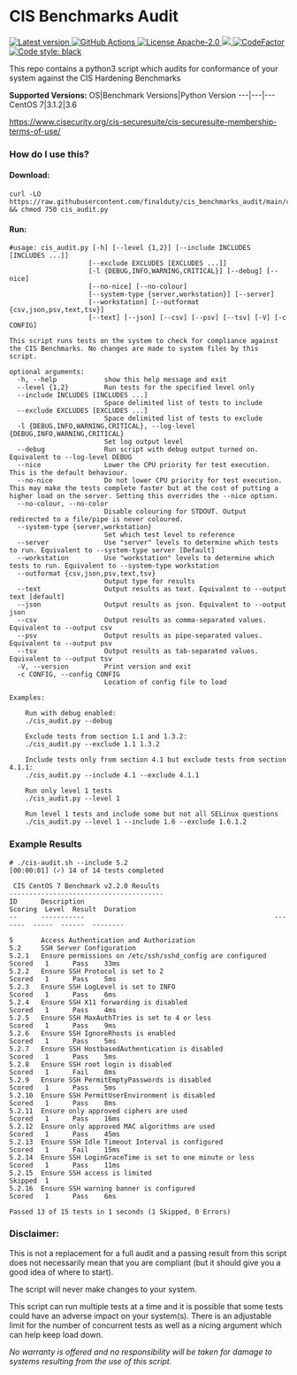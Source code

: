 # CIS Benchmarks Audit
<p>
  <a href="https://github.com/finalduty/cis-benchmarks-audit/tags">
    <img alt="Latest version" src="https://img.shields.io/github/v/tag/finalduty/cis-benchmarks-audit?include_prereleases&label=latest&logo=python">
  </a>
  <a href="https://github.com/finalduty/cis-benchmarks-audit/actions/workflows/ci_tests.yml">
    <img alt="GitHub Actions" src="https://github.com/finalduty/cis-benchmarks-audit/actions/workflows/ci_tests.yml/badge.svg">
  </a>
  <a href="https://github.com/finalduty/cis-benchmarks-audit/blob/main/LICENSE">
    <img alt="License Apache-2.0" src="https://img.shields.io/github/license/finalduty/cis-benchmarks-audit">
  </a>
  <a href="https://codecov.io/gh/finalduty/cis-benchmarks-audit">
    <img src="https://codecov.io/gh/finalduty/cis-benchmarks-audit/branch/main/graph/badge.svg?token=BAFVN48B40"/>
  </a>
  <a href="https://www.codefactor.io/repository/github/finalduty/cis-benchmarks-audit/badge">
    <img alt="CodeFactor" src="https://www.codefactor.io/repository/github/finalduty/cis-benchmarks-audit/badge">
  </a>
  <a href="https://github.com/psf/black">
    <img alt="Code style: black" src="https://img.shields.io/badge/code%20style-black-000000.svg">
  </a>
</p>

This repo contains a python3 script which audits for conformance of your system against the CIS Hardening Benchmarks

**Supported Versions:**
OS|Benchmark Versions|Python Version
---|---|---
CentOS 7|3.1.2|3.6

https://www.cisecurity.org/cis-securesuite/cis-securesuite-membership-terms-of-use/
### How do I use this?
#### Download:

    curl -LO https://raw.githubusercontent.com/finalduty/cis_benchmarks_audit/main/cis_audit.py && chmod 750 cis_audit.py

#### Run: 
```
#usage: cis_audit.py [-h] [--level {1,2}] [--include INCLUDES [INCLUDES ...]]
                    [--exclude EXCLUDES [EXCLUDES ...]]
                    [-l {DEBUG,INFO,WARNING,CRITICAL}] [--debug] [--nice]
                    [--no-nice] [--no-colour]
                    [--system-type {server,workstation}] [--server]
                    [--workstation] [--outformat {csv,json,psv,text,tsv}]
                    [--text] [--json] [--csv] [--psv] [--tsv] [-V] [-c CONFIG]

This script runs tests on the system to check for compliance against the CIS Benchmarks. No changes are made to system files by this script.

optional arguments:
  -h, --help            show this help message and exit
  --level {1,2}         Run tests for the specified level only
  --include INCLUDES [INCLUDES ...]
                        Space delimited list of tests to include
  --exclude EXCLUDES [EXCLUDES ...]
                        Space delimited list of tests to exclude
  -l {DEBUG,INFO,WARNING,CRITICAL}, --log-level {DEBUG,INFO,WARNING,CRITICAL}
                        Set log output level
  --debug               Run script with debug output turned on. Equivalent to --log-level DEBUG
  --nice                Lower the CPU priority for test execution. This is the default behaviour.
  --no-nice             Do not lower CPU priority for test execution. This may make the tests complete faster but at the cost of putting a higher load on the server. Setting this overrides the --nice option.
  --no-colour, --no-color
                        Disable colouring for STDOUT. Output redirected to a file/pipe is never coloured.
  --system-type {server,workstation}
                        Set which test level to reference
  --server              Use "server" levels to determine which tests to run. Equivalent to --system-type server [Default]
  --workstation         Use "workstation" levels to determine which tests to run. Equivalent to --system-type workstation
  --outformat {csv,json,psv,text,tsv}
                        Output type for results
  --text                Output results as text. Equivalent to --output text [default]
  --json                Output results as json. Equivalent to --output json
  --csv                 Output results as comma-separated values. Equivalent to --output csv
  --psv                 Output results as pipe-separated values. Equivalent to --output psv
  --tsv                 Output results as tab-separated values. Equivalent to --output tsv
  -V, --version         Print version and exit
  -c CONFIG, --config CONFIG
                        Location of config file to load

Examples:
    
    Run with debug enabled:
    ./cis_audit.py --debug
        
    Exclude tests from section 1.1 and 1.3.2:
    ./cis_audit.py --exclude 1.1 1.3.2
        
    Include tests only from section 4.1 but exclude tests from section 4.1.1:
    ./cis_audit.py --include 4.1 --exclude 4.1.1
        
    Run only level 1 tests
    ./cis_audit.py --level 1
        
    Run level 1 tests and include some but not all SELinux questions
    ./cis_audit.py --level 1 --include 1.6 --exclude 1.6.1.2

```

### Example Results
```
# ./cis-audit.sh --include 5.2
[00:00:01] (✓) 14 of 14 tests completed 

 CIS CentOS 7 Benchmark v2.2.0 Results 
---------------------------------------
ID      Description                                                Scoring  Level  Result  Duration
--      -----------                                                -------  -----  ------  --------

5       Access Authentication and Authorization
5.2     SSH Server Configuration
5.2.1   Ensure permissions on /etc/ssh/sshd_config are configured  Scored   1      Pass    33ms
5.2.2   Ensure SSH Protocol is set to 2                            Scored   1      Pass    5ms
5.2.3   Ensure SSH LogLevel is set to INFO                         Scored   1      Pass    6ms
5.2.4   Ensure SSH X11 forwarding is disabled                      Scored   1      Pass    4ms
5.2.5   Ensure SSH MaxAuthTries is set to 4 or less                Scored   1      Pass    9ms
5.2.6   Ensure SSH IgnoreRhosts is enabled                         Scored   1      Pass    5ms
5.2.7   Ensure SSH HostbasedAuthentication is disabled             Scored   1      Pass    5ms
5.2.8   Ensure SSH root login is disabled                          Scored   1      Fail    8ms
5.2.9   Ensure SSH PermitEmptyPasswords is disabled                Scored   1      Pass    5ms
5.2.10  Ensure SSH PermitUserEnvironment is disabled               Scored   1      Pass    8ms
5.2.11  Ensure only approved ciphers are used                      Scored   1      Pass    16ms
5.2.12  Ensure only approved MAC algorithms are used               Scored   1      Pass    45ms
5.2.13  Ensure SSH Idle Timeout Interval is configured             Scored   1      Fail    15ms
5.2.14  Ensure SSH LoginGraceTime is set to one minute or less     Scored   1      Pass    11ms
5.2.15  Ensure SSH access is limited                               Skipped  1              
5.2.16  Ensure SSH warning banner is configured                    Scored   1      Pass    6ms

Passed 13 of 15 tests in 1 seconds (1 Skipped, 0 Errors)
```


### Disclaimer:
This is not a replacement for a full audit and a passing result from this script does not necessarily mean that you are compliant (but it should give you a good idea of where to start).  

The script will never make changes to your system.

This script can run multiple tests at a time and it is possible that some tests could have an adverse impact on your system(s). There is an adjustable limit for the number of concurrent tests as well as a nicing argument which can help keep load down.  

_No warranty is offered and no responsibility will be taken for damage to systems resulting from the use of this script._

